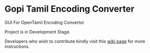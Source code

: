 # Gopi Tamil Encoding Converter
GUI For OpenTamil Encoding Convertor

Project is in Development Stage.

Developers who wish to contribute kindly visit this [wiki page](https://github.com/thamizha/gopiconverter/wiki) for more instructions.
